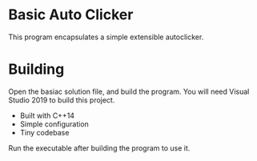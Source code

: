 # Basic Auto Clicker

This program encapsulates a simple extensible autoclicker.

# Building

Open the basiac solution file, and build the program. You will need Visual Studio 2019 to build this project.

 - Built with C++14
 - Simple configuration
 - Tiny codebase

Run the executable after building the program to use it.

